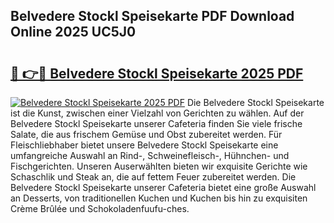 ## Belvedere Stockl Speisekarte PDF Download Online 2025 UC5J0

# <h2><a href="http://gcb3q1.nevu.top/?p=Belvedere+Stockl+Speisekarte">🔗 👉🔴 Belvedere Stockl Speisekarte 2025 PDF</a></h2>

[![Belvedere Stockl Speisekarte 2025 PDF](https://i.imgur.com/dBaPXMq.png)](http://gcb3q1.nevu.top/?p=Belvedere+Stockl+Speisekarte)
Die Belvedere Stockl Speisekarte ist die Kunst, zwischen einer Vielzahl von Gerichten zu wählen. Auf der Belvedere Stockl Speisekarte unserer Cafeteria finden Sie viele frische Salate, die aus frischem Gemüse und Obst zubereitet werden. Für Fleischliebhaber bietet unsere Belvedere Stockl Speisekarte eine umfangreiche Auswahl an Rind-, Schweinefleisch-, Hühnchen- und Fischgerichten. Unseren Auserwählten bieten wir exquisite Gerichte wie Schaschlik und Steak an, die auf fettem Feuer zubereitet werden. Die Belvedere Stockl Speisekarte unserer Cafeteria bietet eine große Auswahl an Desserts, von traditionellen Kuchen und Kuchen bis hin zu exquisiten Crème Brûlée und Schokoladenfuufu-ches.
